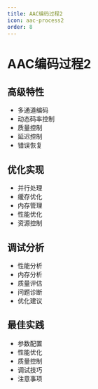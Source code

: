 ```yaml
---
title: AAC编码过程2
icon: aac-process2
order: 8
---
```


# AAC编码过程2

## 高级特性
- 多通道编码
- 动态码率控制
- 质量控制
- 延迟控制
- 错误恢复

## 优化实现
- 并行处理
- 缓存优化
- 内存管理
- 性能优化
- 资源控制

## 调试分析
- 性能分析
- 内存分析
- 质量评估
- 问题诊断
- 优化建议

## 最佳实践
- 参数配置
- 性能优化
- 质量控制
- 调试技巧
- 注意事项

